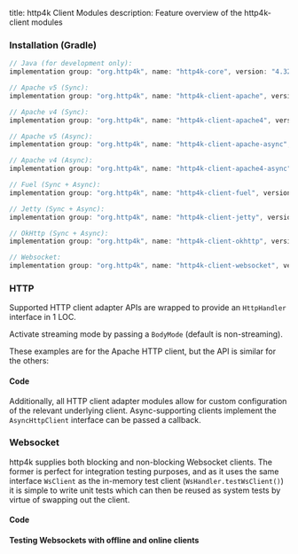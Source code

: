 title: http4k Client Modules
description: Feature overview of the http4k-client modules

### Installation (Gradle)

```groovy
// Java (for development only):
implementation group: "org.http4k", name: "http4k-core", version: "4.32.1.0"

// Apache v5 (Sync): 
implementation group: "org.http4k", name: "http4k-client-apache", version: "4.32.1.0"

// Apache v4 (Sync): 
implementation group: "org.http4k", name: "http4k-client-apache4", version: "4.32.1.0"

// Apache v5 (Async): 
implementation group: "org.http4k", name: "http4k-client-apache-async", version: "4.32.1.0"

// Apache v4 (Async): 
implementation group: "org.http4k", name: "http4k-client-apache4-async", version: "4.32.1.0"

// Fuel (Sync + Async): 
implementation group: "org.http4k", name: "http4k-client-fuel", version: "4.32.1.0"

// Jetty (Sync + Async): 
implementation group: "org.http4k", name: "http4k-client-jetty", version: "4.32.1.0"

// OkHttp (Sync + Async): 
implementation group: "org.http4k", name: "http4k-client-okhttp", version: "4.32.1.0"

// Websocket: 
implementation group: "org.http4k", name: "http4k-client-websocket", version: "4.32.1.0"
```

### HTTP
Supported HTTP client adapter APIs are wrapped to provide an `HttpHandler` interface in 1 LOC.

Activate streaming mode by passing a `BodyMode` (default is non-streaming).

These examples are for the Apache HTTP client, but the API is similar for the others:

#### Code [<img class="octocat"/>](https://github.com/http4k/http4k/blob/master/src/docs/guide/reference/clients/example_http.kt)

<script src="https://gist-it.appspot.com/https://github.com/http4k/http4k/blob/master/src/docs/guide/reference/clients/example_http.kt"></script>

Additionally, all HTTP client adapter modules allow for custom configuration of the relevant underlying client. Async-supporting clients implement the `AsyncHttpClient` interface can be passed a callback.

### Websocket
http4k supplies both blocking and non-blocking Websocket clients. The former is perfect for integration testing purposes, and as it uses the same interface `WsClient` as the in-memory test client (`WsHandler.testWsClient()`) it is simple to write unit tests which can then be reused as system tests by virtue of swapping out the client.

#### Code [<img class="octocat"/>](https://github.com/http4k/http4k/blob/master/src/docs/guide/reference/clients/example_websocket.kt)

<script src="https://gist-it.appspot.com/https://github.com/http4k/http4k/blob/master/src/docs/guide/reference/clients/example_websocket.kt"></script>

#### Testing Websockets with offline and online clients [<img class="octocat"/>](https://github.com/http4k/http4k/blob/master/src/docs/guide/reference/clients/TestingWebsockets.kt)

<script src="https://gist-it.appspot.com/https://github.com/http4k/http4k/blob/master/src/docs/guide/reference/clients/TestingWebsockets.kt"></script>
